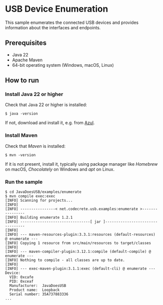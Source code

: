 # USB Device Enumeration

This sample enumerates the connected USB devices and provides information about the interfaces and endpoints.

## Prerequisites

- Java 22
- Apache Maven
- 64-bit operating system (Windows, macOS, Linux)

## How to run

### Install Java 22 or higher

Check that Java 22 or higher is installed:

```shell
$ java -version
```

If not, download and install it, e.g. from [Azul](https://www.azul.com/downloads/?package=jdk).

### Install Maven

Check that *Maven* is installed:

```shell
$ mvn -version
```

If it is not present, install it, typically using package manager like *Homebrew* on macOS, *Chocolately* on Windows and *apt* on Linux.

### Run the sample

```shell
$ cd JavaDoesUSB/examples/enumerate
$ mvn compile exec:exec
[INFO] Scanning for projects...
[INFO] 
[INFO] ----------------< net.codecrete.usb.examples:enumerate >----------------
[INFO] Building enumerate 1.2.1
[INFO] --------------------------------[ jar ]---------------------------------
[INFO] 
[INFO] --- maven-resources-plugin:3.3.1:resources (default-resources) @ enumerate ---
[INFO] Copying 1 resource from src/main/resources to target/classes
[INFO] 
[INFO] --- maven-compiler-plugin:3.12.1:compile (default-compile) @ enumerate ---
[INFO] Nothing to compile - all classes are up to date.
[INFO] 
[INFO] --- exec-maven-plugin:3.1.1:exec (default-cli) @ enumerate ---
Device:
  VID: 0xcafe
  PID: 0xceaf
  Manufacturer:  JavaDoesUSB
  Product name:  Loopback
  Serial number: 35A737883336
...
```
